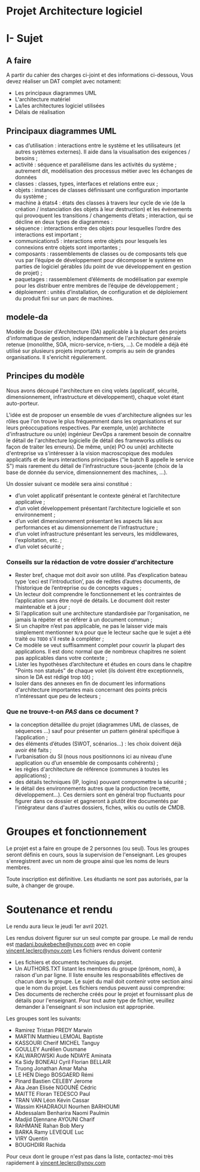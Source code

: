 
# Projet Architecture logiciel

# I- Sujet

## A faire

A partir du cahier des charges ci-joint et des informations ci-dessous, Vous devez réaliser un DAT complet avec notament:
- Les principaux diagrammes UML
- L'architecture matériel
- La/les architectures logiciel utilisées
- Délais de réalisation

## Principaux diagrammes UML
* cas d’utilisation : interactions entre le système et les utilisateurs (et autres systèmes externes). Il aide dans la visualisation des exigences / besoins ;
* activité : séquence et parallélisme dans les activités du système ; autrement dit, modélisation des processus métier avec les échanges de données
* classes : classes, types, interfaces et relations entre eux ;
* objets : instances de classes définissant une configuration importante du système ;
* machine à états4 : états des classes à travers leur cycle de vie (de la création / instanciation des objets à leur destruction) et les événements qui provoquent les transitions / changements d’états ;
interaction, qui se décline en deux types de diagrammes :
* séquence : interactions entre des objets pour lesquelles l’ordre des interactions est important ;
* communications5 : interactions entre objets pour lesquels les connexions entre objets sont importantes ;
* composants : rassemblements de classes ou de composants tels que vus par l’équipe de développement pour décomposer le système en parties de logiciel gérables (du point de vue développement en gestion de projet) ;
* paquetages : rassemblement d’éléments de modélisation par exemple pour les distribuer entre membres de l’équipe de développement ;
* déploiement : unités d’installation, de configuration et de déploiement du produit fini sur un parc de machines.

## modele-da

Modèle de Dossier d'Architecture (DA) applicable à la plupart des projets d'informatique de gestion, indépendamment de l'architecture générale retenue (monolithe, SOA, micro-service, n-tiers, ...).
Ce modèle a déjà été utilisé sur plusieurs projets importants y compris au sein de grandes organisations. Il s'enrichit régulierement.

## Principes du modèle

Nous avons découpé l'architecture en cinq volets (applicatif, sécurité, dimensionnement, infrastructure et développement), chaque volet étant auto-porteur. 

L'idée est de proposer un ensemble de vues d'architecture alignées sur les rôles que l'on trouve le plus fréquemment dans les organisations et sur leurs préoccupations respectives. Par exemple, un(e) architecte d'infrastructure ou un(e) ingénieur DevOps a rarement besoin de connaitre le détail de l'architecture logicielle (le détail des frameworks utilisés ou façon de traiter les erreurs). De même, un(e) PO ou un(e) architecte d'entreprise va s'intéresser à la vision macroscopique des modules applicatifs et de leurs interactions principales ("le batch B appelle le service S")  mais rarement du détail de l'infrastructure sous-jacente (choix de la base de donnée du service, dimensionnement des machines, ...).


Un dossier suivant ce modèle sera ainsi constitué :

* d’un volet applicatif présentant le contexte général et l’architecture applicative ;
* d’un volet développement présentant l’architecture logicielle et son environnement ;
* d’un volet dimensionnement présentant les aspects liés aux performances et au dimensionnement de l'infrastructure ;
* d’un volet infrastructure présentant les serveurs, les middlewares, l'exploitation, etc. ;
* d’un volet sécurité ;

### Conseils sur la rédaction de votre dossier d'architecture 
* Rester bref, chaque mot doit avoir son utilité. Pas d’explication bateau type ‘ceci est l’introduction’, pas de redites d’autres documents, de l’historique de l’entreprise ou de concepts vagues ;
* Un lecteur doit comprendre le fonctionnement et les contraintes de l’application sans être noyé de détails. Le document doit rester maintenable et à jour ;
* Si l’application suit une architecture standardisée par l’organisation, ne jamais la répéter et se référer à un document commun ;
* Si un chapitre n’est pas applicable, ne pas le laisser vide mais simplement mentionner `N/A` pour que le lecteur sache que le sujet a été traité ou `TODO` s'il reste à compléter ;
* Ce modèle se veut suffisamment complet pour couvrir la plupart des applications. Il est donc normal que de nombreux chapitres ne soient pas applicables dans votre contexte ; 
* Lister les hypothèses d’architecture et études en cours dans le chapitre "Points non statués" de chaque volet (ils doivent être exceptionnels, sinon le DA est rédigé trop tôt) ;
* Isoler dans des annexes en fin de document les informations d'architecture importantes mais concernant des points précis n’intéressant que peu de lecteurs ;

### Que ne trouve-t-on *PAS* dans ce document ?
* la conception détaillée du projet (diagrammes UML de classes, de séquences ...) sauf pour présenter un pattern général spécifique à l’application ;
* des éléments d’études (SWOT, scénarios…) : les choix doivent déjà avoir été faits ;
* l’urbanisation du SI (nous nous positionnons ici au niveau d’une application ou d’un ensemble de composants cohérents) ;
* les règles d'architecture de référence (communes à toutes les applications) ;
* des détails techniques (IP, logins) pouvant compromettre la sécurité ;
* le détail des environnements autres que la production (recette, développement...). Ces derniers sont en général trop fluctuants pour figurer dans ce dossier et gagneront à plutôt être documentés par l'intégrateur dans d'autres dossiers, fiches, wikis ou outils de CMDB.

# Groupes et fonctionnement

Le projet est a faire en groupe de 2 personnes (ou seul).
Tous les groupes seront définis en cours, sous la supervision de l'enseignant. Les groupes s'enregistrent avec un nom de groupe ainsi que les noms de leurs membres.

Toute inscription est définitive.  Les étudiants ne sont pas autorisés, par la suite, à changer de groupe.


# Soutenance et rendu

Le rendu aura lieux le jeudi 1er avril 2021.

Les rendus doivent figurer sur un seul compte par groupe.
Le mail de rendu est madani.boukebeche@ynov.com avec en copie vincent.leclerc@ynov.com
Les fichiers rendus doivent contenir
  - Les fichiers et documents techniques du projet.
  - Un AUTHORS.TXT listant les membres du groupe (prénom, nom), à raison d'un par ligne.  Il liste ensuite les responsabilités effectives de chacun dans le groupe.
Le sujet du mail doit contenir votre section ainsi que le nom du projet.
Les fichiers rendus peuvent aussi comprendre: 
  - Des documents de recherche créés pour le projet et fournissant plus de détails pour l'enseignant.
Pour tout autre type de fichier, veuillez demander à l'enseignant si son inclusion est appropriée.

Les groupes sont les suivants:
- Ramirez Tristan	PREDY Marwin	
- MARTIN Matthieu	LEMOAL Baptiste	
- KASSOURI Cherif	MICHEL Tanguy	
- GOULLEY Aurélien	Ousmane	
- KALWAROWSKI Aude NDIAYE	Aminata	
- Ka Sidy	BONEAU Cyril	Florian BELLAIR
- Truong Jonathan	Amar Maha	
- LE HEN Diego	BOSGAERD Rémi	
- Pinard Bastien	CELEBY Jerome	
- Aka Jean Elisée	NGOUNÉ Cédric	
- MAITTE Floran	TEDESCO Paul	
- TRAN VAN Léon	Kévin Cassar	
- Wassim KHADRAOUI	Nourhen BARHOUMI	
- Abdessalam Benharira	Naomi Paulmin	
- Madjid Djennane	AYOUNI Charif	
- RAHMANE Rahan	Bob Mery	
- BARKA Ramy	LEVEQUE Luc	
- VIRY Quentin		
- BOUGHDIRI Rachida		


Pour ceux dont le groupe n'est pas dans la liste, contactez-moi très rapidement à vincent.leclerc@ynov.com